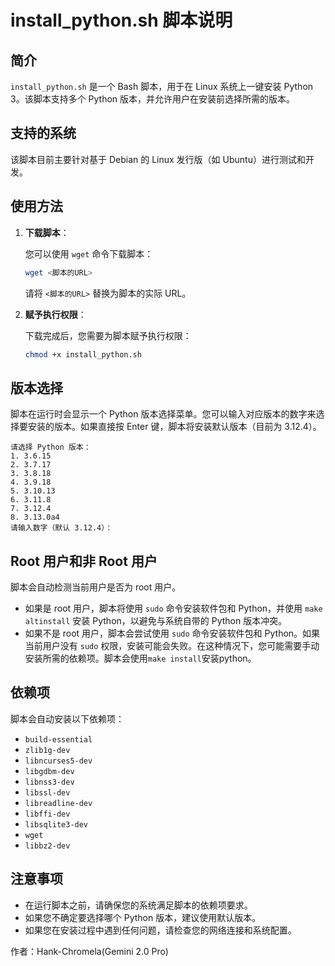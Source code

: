 # install_python.sh 脚本说明

## 简介

`install_python.sh` 是一个 Bash 脚本，用于在 Linux 系统上一键安装 Python 3。该脚本支持多个 Python 版本，并允许用户在安装前选择所需的版本。

## 支持的系统

该脚本目前主要针对基于 Debian 的 Linux 发行版（如 Ubuntu）进行测试和开发。

## 使用方法

1.  **下载脚本**：

    您可以使用 `wget` 命令下载脚本：

    ```bash
    wget <脚本的URL>
    ```
    请将 `<脚本的URL>` 替换为脚本的实际 URL。

2.  **赋予执行权限**：

    下载完成后，您需要为脚本赋予执行权限：

    ```bash
    chmod +x install_python.sh
    ```


## 版本选择

脚本在运行时会显示一个 Python 版本选择菜单。您可以输入对应版本的数字来选择要安装的版本。如果直接按 Enter 键，脚本将安装默认版本（目前为 3.12.4）。

```
请选择 Python 版本：
1. 3.6.15
2. 3.7.17
3. 3.8.18
4. 3.9.18
5. 3.10.13
6. 3.11.8
7. 3.12.4
8. 3.13.0a4
请输入数字（默认 3.12.4）：
```

## Root 用户和非 Root 用户

脚本会自动检测当前用户是否为 root 用户。

-   如果是 root 用户，脚本将使用 `sudo` 命令安装软件包和 Python，并使用 `make altinstall` 安装 Python，以避免与系统自带的 Python 版本冲突。
-   如果不是 root 用户，脚本会尝试使用 `sudo` 命令安装软件包和 Python。如果当前用户没有 `sudo` 权限，安装可能会失败。在这种情况下，您可能需要手动安装所需的依赖项。脚本会使用`make install`安装python。

## 依赖项

脚本会自动安装以下依赖项：

-   `build-essential`
-   `zlib1g-dev`
-   `libncurses5-dev`
-   `libgdbm-dev`
-   `libnss3-dev`
-   `libssl-dev`
-   `libreadline-dev`
-   `libffi-dev`
-   `libsqlite3-dev`
-   `wget`
-   `libbz2-dev`

## 注意事项

-   在运行脚本之前，请确保您的系统满足脚本的依赖项要求。
-   如果您不确定要选择哪个 Python 版本，建议使用默认版本。
-   如果您在安装过程中遇到任何问题，请检查您的网络连接和系统配置。


作者：Hank-Chromela(Gemini 2.0 Pro)
